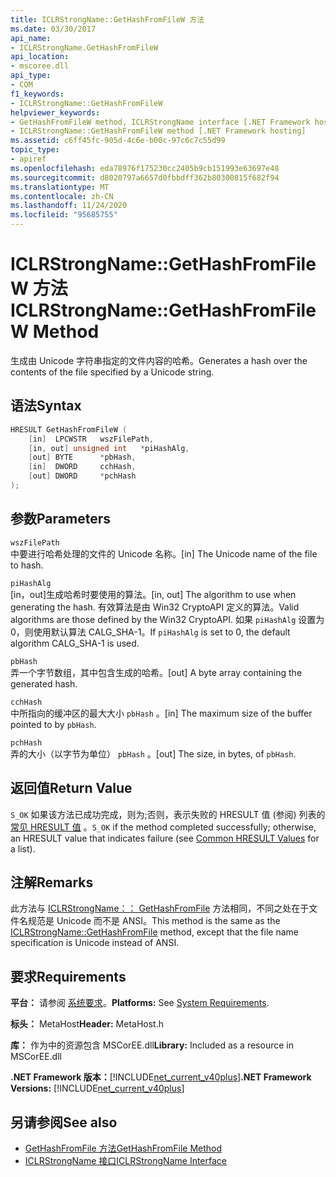 ```yaml
---
title: ICLRStrongName::GetHashFromFileW 方法
ms.date: 03/30/2017
api_name:
- ICLRStrongName.GetHashFromFileW
api_location:
- mscoree.dll
api_type:
- COM
f1_keywords:
- ICLRStrongName::GetHashFromFileW
helpviewer_keywords:
- GetHashFromFileW method, ICLRStrongName interface [.NET Framework hosting]
- ICLRStrongName::GetHashFromFileW method [.NET Framework hosting]
ms.assetid: c6ff45fc-905d-4c6e-b00c-97c6c7c55d99
topic_type:
- apiref
ms.openlocfilehash: eda78976f175230cc2405b9cb151993e63697e48
ms.sourcegitcommit: d8020797a6657d0fbbdff362b80300815f682f94
ms.translationtype: MT
ms.contentlocale: zh-CN
ms.lasthandoff: 11/24/2020
ms.locfileid: "95685755"
---
```

# <a name="iclrstrongnamegethashfromfilew-method"></a><span data-ttu-id="c0f6c-102">ICLRStrongName::GetHashFromFileW 方法</span><span class="sxs-lookup"><span data-stu-id="c0f6c-102">ICLRStrongName::GetHashFromFileW Method</span></span>

<span data-ttu-id="c0f6c-103">生成由 Unicode 字符串指定的文件内容的哈希。</span><span class="sxs-lookup"><span data-stu-id="c0f6c-103">Generates a hash over the contents of the file specified by a Unicode string.</span></span>  
  
## <a name="syntax"></a><span data-ttu-id="c0f6c-104">语法</span><span class="sxs-lookup"><span data-stu-id="c0f6c-104">Syntax</span></span>  
  
```cpp  
HRESULT GetHashFromFileW (
    [in]  LPCWSTR   wszFilePath,  
    [in, out] unsigned int   *piHashAlg,  
    [out] BYTE      *pbHash,  
    [in]  DWORD     cchHash,  
    [out] DWORD     *pchHash  
);
```  
  
## <a name="parameters"></a><span data-ttu-id="c0f6c-105">参数</span><span class="sxs-lookup"><span data-stu-id="c0f6c-105">Parameters</span></span>  

 `wszFilePath`  
 <span data-ttu-id="c0f6c-106">中要进行哈希处理的文件的 Unicode 名称。</span><span class="sxs-lookup"><span data-stu-id="c0f6c-106">[in] The Unicode name of the file to hash.</span></span>  
  
 `piHashAlg`  
 <span data-ttu-id="c0f6c-107">[in，out]生成哈希时要使用的算法。</span><span class="sxs-lookup"><span data-stu-id="c0f6c-107">[in, out] The algorithm to use when generating the hash.</span></span> <span data-ttu-id="c0f6c-108">有效算法是由 Win32 CryptoAPI 定义的算法。</span><span class="sxs-lookup"><span data-stu-id="c0f6c-108">Valid algorithms are those defined by the Win32 CryptoAPI.</span></span> <span data-ttu-id="c0f6c-109">如果 `piHashAlg` 设置为0，则使用默认算法 CALG_SHA-1。</span><span class="sxs-lookup"><span data-stu-id="c0f6c-109">If `piHashAlg` is set to 0, the default algorithm CALG_SHA-1 is used.</span></span>  
  
 `pbHash`  
 <span data-ttu-id="c0f6c-110">弄一个字节数组，其中包含生成的哈希。</span><span class="sxs-lookup"><span data-stu-id="c0f6c-110">[out] A byte array containing the generated hash.</span></span>  
  
 `cchHash`  
 <span data-ttu-id="c0f6c-111">中所指向的缓冲区的最大大小 `pbHash` 。</span><span class="sxs-lookup"><span data-stu-id="c0f6c-111">[in] The maximum size of the buffer pointed to by `pbHash`.</span></span>  
  
 `pchHash`  
 <span data-ttu-id="c0f6c-112">弄的大小（以字节为单位） `pbHash` 。</span><span class="sxs-lookup"><span data-stu-id="c0f6c-112">[out] The size, in bytes, of `pbHash`.</span></span>  
  
## <a name="return-value"></a><span data-ttu-id="c0f6c-113">返回值</span><span class="sxs-lookup"><span data-stu-id="c0f6c-113">Return Value</span></span>  

 <span data-ttu-id="c0f6c-114">`S_OK` 如果该方法已成功完成，则为;否则，表示失败的 HRESULT 值 (参阅) 列表的 [常见 HRESULT 值](/windows/win32/seccrypto/common-hresult-values) 。</span><span class="sxs-lookup"><span data-stu-id="c0f6c-114">`S_OK` if the method completed successfully; otherwise, an HRESULT value that indicates failure (see [Common HRESULT Values](/windows/win32/seccrypto/common-hresult-values) for a list).</span></span>  
  
## <a name="remarks"></a><span data-ttu-id="c0f6c-115">注解</span><span class="sxs-lookup"><span data-stu-id="c0f6c-115">Remarks</span></span>  

 <span data-ttu-id="c0f6c-116">此方法与 [ICLRStrongName：： GetHashFromFile](iclrstrongname-gethashfromfile-method.md) 方法相同，不同之处在于文件名规范是 Unicode 而不是 ANSI。</span><span class="sxs-lookup"><span data-stu-id="c0f6c-116">This method is the same as the [ICLRStrongName::GetHashFromFile](iclrstrongname-gethashfromfile-method.md) method, except that the file name specification is Unicode instead of ANSI.</span></span>  
  
## <a name="requirements"></a><span data-ttu-id="c0f6c-117">要求</span><span class="sxs-lookup"><span data-stu-id="c0f6c-117">Requirements</span></span>  

 <span data-ttu-id="c0f6c-118">**平台：** 请参阅 [系统要求](../../get-started/system-requirements.md)。</span><span class="sxs-lookup"><span data-stu-id="c0f6c-118">**Platforms:** See [System Requirements](../../get-started/system-requirements.md).</span></span>  
  
 <span data-ttu-id="c0f6c-119">**标头：** MetaHost</span><span class="sxs-lookup"><span data-stu-id="c0f6c-119">**Header:** MetaHost.h</span></span>  
  
 <span data-ttu-id="c0f6c-120">**库：** 作为中的资源包含 MSCorEE.dll</span><span class="sxs-lookup"><span data-stu-id="c0f6c-120">**Library:** Included as a resource in MSCorEE.dll</span></span>  
  
 <span data-ttu-id="c0f6c-121">**.NET Framework 版本：**[!INCLUDE[net_current_v40plus](../../../../includes/net-current-v40plus-md.md)]</span><span class="sxs-lookup"><span data-stu-id="c0f6c-121">**.NET Framework Versions:** [!INCLUDE[net_current_v40plus](../../../../includes/net-current-v40plus-md.md)]</span></span>  
  
## <a name="see-also"></a><span data-ttu-id="c0f6c-122">另请参阅</span><span class="sxs-lookup"><span data-stu-id="c0f6c-122">See also</span></span>

- [<span data-ttu-id="c0f6c-123">GetHashFromFile 方法</span><span class="sxs-lookup"><span data-stu-id="c0f6c-123">GetHashFromFile Method</span></span>](iclrstrongname-gethashfromfile-method.md)
- [<span data-ttu-id="c0f6c-124">ICLRStrongName 接口</span><span class="sxs-lookup"><span data-stu-id="c0f6c-124">ICLRStrongName Interface</span></span>](iclrstrongname-interface.md)
